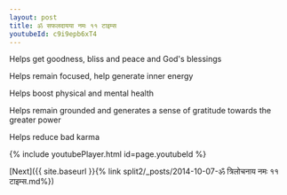 ```yaml
---
layout: post
title: ॐ सफलदायया नमः ११ टाइम्स
youtubeId: c9i9epb6xT4
---
```

 
 
Helps get goodness, bliss and peace and God's blessings
 
Helps remain focused, help generate inner energy 
 
Helps boost physical and mental health 
 
Helps remain grounded and generates a sense of gratitude towards the greater power 
 
Helps reduce bad karma
 
 
 
 


{% include youtubePlayer.html id=page.youtubeId %}
 
[Next]({{ site.baseurl }}{% link  split2/_posts/2014-10-07-ॐ त्रिलोचनाय नमः ११ टाइम्स.md%})
 
